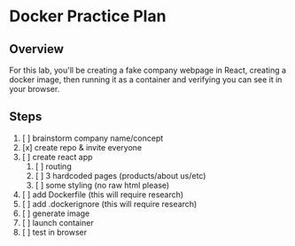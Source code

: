 # Docker Practice Plan
## Overview
For this lab, you'll be creating a fake company webpage in React, creating a docker image, then running it as a container and verifying you can see it in your browser.
## Steps
1. [ ] brainstorm company name/concept
1. [x] create repo & invite everyone
1. [ ] create react app
   1. [ ] routing
   1. [ ] 3 hardcoded pages (products/about us/etc)
   1. [ ] some styling (no raw html please)
1. [ ] add Dockerfile       (this will require research)
1. [ ] add .dockerignore    (this will require research)
1. [ ] generate image
1. [ ] launch container
1. [ ] test in browser
